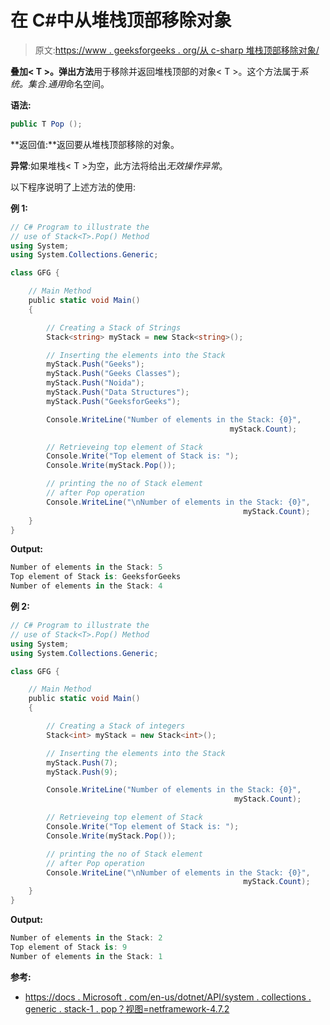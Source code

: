 # 在 C#中从堆栈顶部移除对象

> 原文:[https://www . geeksforgeeks . org/从 c-sharp 堆栈顶部移除对象/](https://www.geeksforgeeks.org/removing-the-object-from-the-top-of-the-stack-in-c-sharp/)

**叠加< T >。弹出方法**用于移除并返回堆栈顶部的对象< T >。这个方法属于*系统。集合.通用*命名空间。

**语法:**

```cs
public T Pop ();
```

**返回值:**返回要从堆栈顶部移除的对象。

**异常**:如果堆栈< T >为空，此方法将给出*无效操作异常*。

以下程序说明了上述方法的使用:

**例 1:**

```cs
// C# Program to illustrate the
// use of Stack<T>.Pop() Method
using System;
using System.Collections.Generic;

class GFG {

    // Main Method
    public static void Main()
    {

        // Creating a Stack of Strings
        Stack<string> myStack = new Stack<string>();

        // Inserting the elements into the Stack
        myStack.Push("Geeks");
        myStack.Push("Geeks Classes");
        myStack.Push("Noida");
        myStack.Push("Data Structures");
        myStack.Push("GeeksforGeeks");

        Console.WriteLine("Number of elements in the Stack: {0}",
                                                 myStack.Count);

        // Retrieveing top element of Stack
        Console.Write("Top element of Stack is: ");
        Console.Write(myStack.Pop());

        // printing the no of Stack element
        // after Pop operation
        Console.WriteLine("\nNumber of elements in the Stack: {0}",
                                                    myStack.Count);
    }
}
```

**Output:**

```cs
Number of elements in the Stack: 5
Top element of Stack is: GeeksforGeeks
Number of elements in the Stack: 4

```

**例 2:**

```cs
// C# Program to illustrate the
// use of Stack<T>.Pop() Method
using System;
using System.Collections.Generic;

class GFG {

    // Main Method
    public static void Main()
    {

        // Creating a Stack of integers
        Stack<int> myStack = new Stack<int>();

        // Inserting the elements into the Stack
        myStack.Push(7);
        myStack.Push(9);

        Console.WriteLine("Number of elements in the Stack: {0}",
                                                  myStack.Count);

        // Retrieveing top element of Stack
        Console.Write("Top element of Stack is: ");
        Console.Write(myStack.Pop());

        // printing the no of Stack element
        // after Pop operation
        Console.WriteLine("\nNumber of elements in the Stack: {0}",
                                                    myStack.Count);
    }
}
```

**Output:**

```cs
Number of elements in the Stack: 2
Top element of Stack is: 9
Number of elements in the Stack: 1

```

**参考:**

*   [https://docs . Microsoft . com/en-us/dotnet/API/system . collections . generic . stack-1 . pop？视图=netframework-4.7.2](https://docs.microsoft.com/en-us/dotnet/api/system.collections.generic.stack-1.pop?view=netframework-4.7.2)